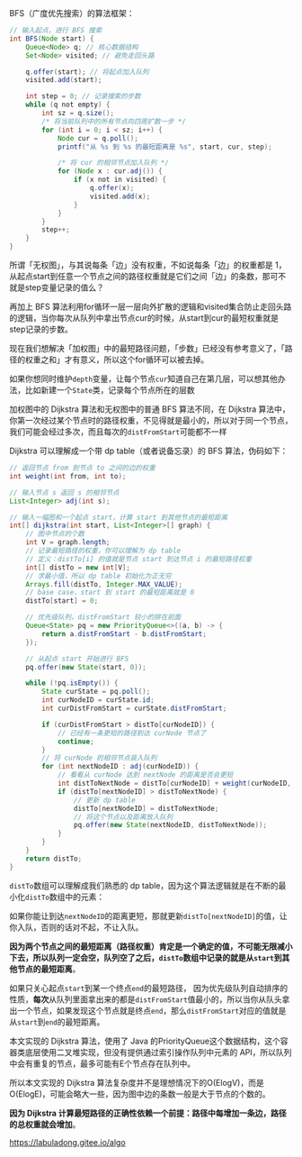  BFS（广度优先搜索）的算法框架：
```java
// 输入起点，进行 BFS 搜索
int BFS(Node start) {
    Queue<Node> q; // 核心数据结构
    Set<Node> visited; // 避免走回头路

    q.offer(start); // 将起点加入队列
    visited.add(start);

    int step = 0; // 记录搜索的步数
    while (q not empty) {
        int sz = q.size();
        /* 将当前队列中的所有节点向四周扩散一步 */
        for (int i = 0; i < sz; i++) {
            Node cur = q.poll();
            printf("从 %s 到 %s 的最短距离是 %s", start, cur, step);

            /* 将 cur 的相邻节点加入队列 */
            for (Node x : cur.adj()) {
                if (x not in visited) {
                    q.offer(x);
                    visited.add(x);
                }
            }
        }
        step++;
    }
}
```
所谓「无权图」，与其说每条「边」没有权重，不如说每条「边」的权重都是 1，从起点start到任意一个节点之间的路径权重就是它们之间「边」的条数，那可不就是step变量记录的值么？

再加上 BFS 算法利用for循环一层一层向外扩散的逻辑和visited集合防止走回头路的逻辑，当你每次从队列中拿出节点cur的时候，从start到cur的最短权重就是step记录的步数。

现在我们想解决「加权图」中的最短路径问题，「步数」已经没有参考意义了，「路径的权重之和」才有意义，所以这个for循环可以被去掉。

如果你想同时维护`depth`变量，让每个节点`cur`知道自己在第几层，可以想其他办法，比如新建一个`State`类，记录每个节点所在的层数

加权图中的 Dijkstra 算法和无权图中的普通 BFS 算法不同，在 Dijkstra 算法中，你第一次经过某个节点时的路径权重，不见得就是最小的，所以对于同一个节点，我们可能会经过多次，而且每次的`distFromStart`可能都不一样

Dijkstra 可以理解成一个带 dp table（或者说备忘录）的 BFS 算法，伪码如下：
```java
// 返回节点 from 到节点 to 之间的边的权重
int weight(int from, int to);

// 输入节点 s 返回 s 的相邻节点
List<Integer> adj(int s);

// 输入一幅图和一个起点 start，计算 start 到其他节点的最短距离
int[] dijkstra(int start, List<Integer>[] graph) {
    // 图中节点的个数
    int V = graph.length;
    // 记录最短路径的权重，你可以理解为 dp table
    // 定义：distTo[i] 的值就是节点 start 到达节点 i 的最短路径权重
    int[] distTo = new int[V];
    // 求最小值，所以 dp table 初始化为正无穷
    Arrays.fill(distTo, Integer.MAX_VALUE);
    // base case，start 到 start 的最短距离就是 0
    distTo[start] = 0;

    // 优先级队列，distFromStart 较小的排在前面
    Queue<State> pq = new PriorityQueue<>((a, b) -> {
        return a.distFromStart - b.distFromStart;
    });

    // 从起点 start 开始进行 BFS
    pq.offer(new State(start, 0));

    while (!pq.isEmpty()) {
        State curState = pq.poll();
        int curNodeID = curState.id;
        int curDistFromStart = curState.distFromStart;

        if (curDistFromStart > distTo[curNodeID]) {
            // 已经有一条更短的路径到达 curNode 节点了
            continue;
        }
        // 将 curNode 的相邻节点装入队列
        for (int nextNodeID : adj(curNodeID)) {
            // 看看从 curNode 达到 nextNode 的距离是否会更短
            int distToNextNode = distTo[curNodeID] + weight(curNodeID, nextNodeID);
            if (distTo[nextNodeID] > distToNextNode) {
                // 更新 dp table
                distTo[nextNodeID] = distToNextNode;
                // 将这个节点以及距离放入队列
                pq.offer(new State(nextNodeID, distToNextNode));
            }
        }
    }
    return distTo;
}
```
`distTo`数组可以理解成我们熟悉的 dp table，因为这个算法逻辑就是在不断的最小化`distTo`数组中的元素：

如果你能让到达`nextNodeID`的距离更短，那就更新`distTo[nextNodeID]`的值，让你入队，否则的话对不起，不让入队。

**因为两个节点之间的最短距离（路径权重）肯定是一个确定的值，不可能无限减小下去，所以队列一定会空，队列空了之后，`distTo`数组中记录的就是从`start`到其他节点的最短距离**。

如果只关心起点`start`到某一个终点`end`的最短路径，
因为优先级队列自动排序的性质，**每次**从队列里面拿出来的都是`distFromStart`值最小的，所以当你从队头拿出一个节点，如果发现这个节点就是终点`end`，那么`distFromStart`对应的值就是从`start`到`end`的最短距离。

本文实现的 Dijkstra 算法，使用了 Java 的PriorityQueue这个数据结构，这个容器类底层使用二叉堆实现，但没有提供通过索引操作队列中元素的 API，所以队列中会有重复的节点，最多可能有E个节点存在队列中。

所以本文实现的 Dijkstra 算法复杂度并不是理想情况下的O(ElogV)，而是O(ElogE)，可能会略大一些，因为图中边的条数一般是大于节点的个数的。

**因为 Dijkstra 计算最短路径的正确性依赖一个前提：路径中每增加一条边，路径的总权重就会增加**。

https://labuladong.gitee.io/algo
